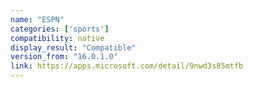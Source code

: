 ```yaml
---
name: "ESPN"
categories: ['sports']
compatibility: native
display_result: "Compatible"
version_from: "16.0.1.0"
link: https://apps.microsoft.com/detail/9nwd3s85mtfb
---
```


